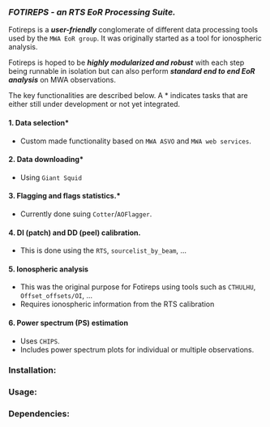 ### ***FOTIREPS - an RTS EoR Processing Suite.*** 

Fotireps is a ***user-friendly*** conglomerate of different data processing tools used by the `MWA EoR group`. It was originally started as a tool for ionospheric analysis.

Fotireps is hoped to be ***highly modularized and robust*** with each step being runnable in isolation but can also perform ***standard end to end EoR analysis*** on MWA observations.

The key functionalities are described below. A \* indicates tasks that are either still under development or not yet integrated.

#### 1. Data selection* 
- Custom made functionality based on `MWA ASVO` and `MWA web services`.

#### 2. Data downloading*

- Using `Giant Squid`

#### 3. Flagging and flags statistics.*

- Currently done suing `Cotter`/`AOFlagger`.

#### 4. DI (patch) and DD (peel) calibration.
- This is done using the `RTS`, `sourcelist_by_beam`, ...

#### 5. Ionospheric analysis 

- This was the original purpose for Fotireps using tools such as `CTHULHU`,  `Offset_offsets/OI`, ...
- Requires ionospheric information from the RTS calibration

#### 6. Power spectrum (PS) estimation

- Uses `CHIPS`.
- Includes power spectrum plots for individual or multiple observations.

### Installation:

### Usage:

### Dependencies:
